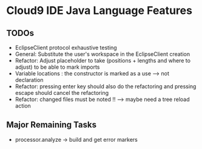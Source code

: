 # Cloud9 IDE Java Language Features

## TODOs

* EclipseClient protocol exhaustive testing
* General: Substitute the user's workspace in the EclipseClient creation
* Refactor: Adjust placeholder to take (positions + lengths and where to adjust) to be able to mark imports
* Variable locations : the constructor is marked as a use --> not declaration
* Refactor: pressing enter key should also do the refactoring and pressing escape should cancel the refactoring
* Refactor: changed files must be noted !! --> maybe need a tree reload action

## Major Remaining Tasks

* processor.analyze -> build and get error markers